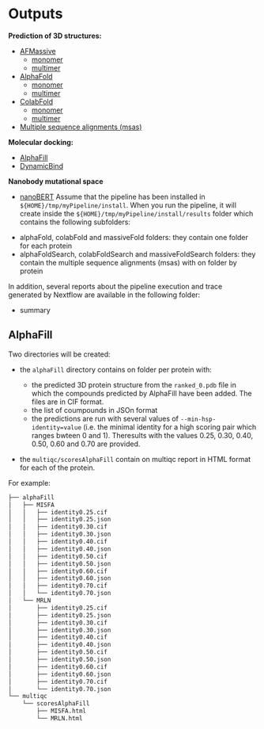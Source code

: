 # Outputs

**Prediction of 3D structures:**

- [AFMassive](#admassive)
  * [monomer](#monomer)
  * [multimer](#multimer)
- [AlphaFold](#alphafold)
  * [monomer](#monomer-1)
  * [multimer](#multimer-1)
- [ColabFold](#colabfold)
  * [monomer](#monomer-2)
  * [multimer](#multimer-2)
- [Multiple sequence alignments (msas)](#multiple-sequence-alignments-msas)

**Molecular docking:**

- [AlphaFill](#alphafill)
- [DynamicBind](#dynamicbind)

**Nanobody mutational space**
  
- [nanoBERT](#nanobert)
Assume that the pipeline has been installed in `${HOME}/tmp/myPipeline/install`. When you run the pipeline, it will create inside the `${HOME}/tmp/myPipeline/install/results` folder  which contains the following subfolders:

* alphaFold, colabFold and massiveFold folders: they contain one folder for each protein
* alphaFoldSearch, colabFoldSearch and massiveFoldSearch folders: they contain the multiple sequence alignments (msas) with on folder by protein

In addition, several reports about the pipeline execution and trace generated by Nextflow are available in the following folder:

* summary


## AlphaFill

Two directories will be created:

* the `alphaFill` directory contains on folder per protein with:
  - the predicted 3D protein structure from the `ranked_0.pdb` file in which the compounds predicted by AlphaFill have been added. The files are in CIF format.
  - the list of coumpounds in JSOn format
  - the predictions are run with several values of `--min-hsp-identity=value` (i.e. the minimal identity for a high scoring pair which ranges bwteen 0 and 1). Theresults with the values 0.25, 0.30, 0.40, 0.50, 0.60 and 0.70 are provided.

* the `multiqc/scoresAlphaFill` contain on multiqc report in HTML format for each of the protein.

For example:

```bash
├── alphaFill
│   ├── MISFA
│   │   ├── identity0.25.cif
│   │   ├── identity0.25.json
│   │   ├── identity0.30.cif
│   │   ├── identity0.30.json
│   │   ├── identity0.40.cif
│   │   ├── identity0.40.json
│   │   ├── identity0.50.cif
│   │   ├── identity0.50.json
│   │   ├── identity0.60.cif
│   │   ├── identity0.60.json
│   │   ├── identity0.70.cif
│   │   └── identity0.70.json
│   └── MRLN
│       ├── identity0.25.cif
│       ├── identity0.25.json
│       ├── identity0.30.cif
│       ├── identity0.30.json
│       ├── identity0.40.cif
│       ├── identity0.40.json
│       ├── identity0.50.cif
│       ├── identity0.50.json
│       ├── identity0.60.cif
│       ├── identity0.60.json
│       ├── identity0.70.cif
│       └── identity0.70.json
└── multiqc
    └── scoresAlphaFill
        ├── MISFA.html
        └── MRLN.html
```
